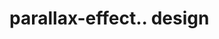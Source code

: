 # parallax-effect.. design                                                                                                                                                                                                                                                                                                                                                                                           
                                     

